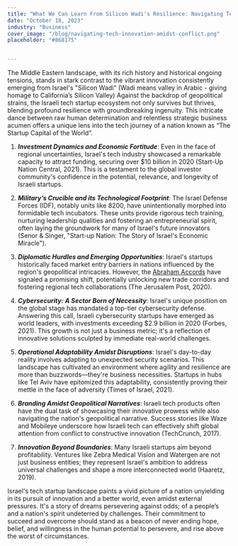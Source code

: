 ```yaml
---
title: "What We Can Learn From Silicon Wadi's Resilience: Navigating Tech Innovation Amidst Conflict"
date: "October 18, 2023"
industry: "Business"
cover_image: "/blog/navigating-tech-innovation-amidst-conflict.png"
placeholder: "#868175"


---
```


The Middle Eastern landscape, with its rich history and historical ongoing tensions, stands in stark contrast to the vibrant innovation consistently emerging from Israel's "Silicon Wadi" (Wadi means valley in Arabic - giving homage to California’s Silicon Valley) Against the backdrop of geopolitical strains, the Israeli tech startup ecosystem not only survives but thrives, blending profound resilience with groundbreaking ingenuity. This intricate dance between raw human determination and relentless strategic business acumen offers a unique lens into the tech journey of a nation known as “The Startup Capital of the World”.

1. ***Investment Dynamics and Economic Fortitude***: Even in the face of regional uncertainties, Israel's tech industry showcased a remarkable capacity to attract funding, securing over $10 billion in 2020 (Start-Up Nation Central, 2021). This is a testament to the global investor community's confidence in the potential, relevance, and longevity of Israeli startups. 

2. ***Military’s Crucible and its Technological Footprint***: The Israel Defense Forces (IDF), notably units like 8200, have unintentionally morphed into formidable tech incubators. These units provide rigorous tech training, nurturing leadership qualities and fostering an entrepreneurial spirit, often laying the groundwork for many of Israel's future innovators (Senor & Singer, "Start-up Nation: The Story of Israel's Economic Miracle").

3. ***Diplomatic Hurdles and Emerging Opportunities***: Israel's startups historically faced market entry barriers in nations influenced by the region's geopolitical intricacies. However, the [Abraham Accords](https://en.wikipedia.org/wiki/Abraham_Accords) have signaled a promising shift, potentially unlocking new trade corridors and fostering regional tech collaborations (The Jerusalem Post, 2020).

4. ***Cybersecurity: A Sector Born of Necessity***: Israel's unique position on the global stage has mandated a top-tier cybersecurity defense. Answering this call, Israeli cybersecurity startups have emerged as world leaders, with investments exceeding $2.9 billion in 2020 (Forbes, 2021). This growth is not just a business metric; it's a reflection of innovative solutions sculpted by immediate real-world challenges.

5. ***Operational Adaptability Amidst Disruptions***:  Israel's day-to-day reality involves adapting to unexpected security scenarios. This landscape has cultivated an environment where agility and resilience are more than buzzwords—they're business necessities. Startups in hubs like Tel Aviv have epitomized this adaptability, consistently proving their mettle in the face of adversity (Times of Israel, 2021).

6. ***Branding Amidst Geopolitical Narratives***:  Israeli tech products often have the dual task of showcasing their innovative prowess while also navigating the nation's geopolitical narrative. Success stories like Waze and Mobileye underscore how Israeli tech can effectively shift global attention from conflict to constructive innovation (TechCrunch, 2017).

7. ***Innovation Beyond Boundaries***: Many Israeli startups aim beyond profitability. Ventures like Zebra Medical Vision and Watergen are not just business entities; they represent Israel's ambition to address universal challenges and shape a more interconnected world (Haaretz, 2019).

Israel's tech startup landscape paints a vivid picture of a nation unyielding in its pursuit of innovation and a better world, even amidst external pressures. It's a story of dreams persevering against odds; of a people’s and a nation's spirit undeterred by challenges. Their commitment to succeed and overcome should stand as a beacon of never ending hope, belief, and willingness in the human potential to persevere, and rise above the worst of circumstances.
